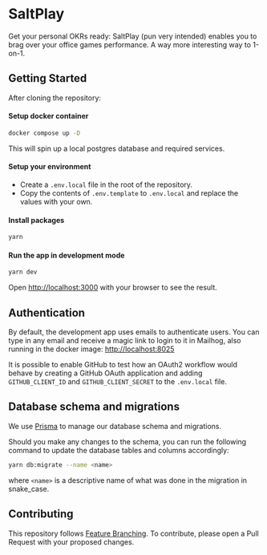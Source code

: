 # SaltPlay

Get your personal OKRs ready: SaltPlay (pun very intended) enables you to brag over your office games performance.
A way more interesting way to 1-on-1.

## Getting Started

After cloning the repository:

#### Setup docker container

```bash
docker compose up -D
```

This will spin up a local postgres database and required services.

#### Setup your environment

- Create a `.env.local` file in the root of the repository.
- Copy the contents of `.env.template` to `.env.local` and replace the values with your own.

#### Install packages

```bash
yarn
```

#### Run the app in development mode

```bash
yarn dev
```

Open [http://localhost:3000](http://localhost:3000) with your browser to see the result.

## Authentication

By default, the development app uses emails to authenticate users. You can type in any email and receive a magic link to login to it in Mailhog, also running in the docker image: [http://localhost:8025](http://localhost:8025)

It is possible to enable GitHub to test how an OAuth2 workflow would behave by creating a GitHub OAuth application and adding `GITHUB_CLIENT_ID` and `GITHUB_CLIENT_SECRET` to the `.env.local` file.

## Database schema and migrations

We use [Prisma](https://www.prisma.io/) to manage our database schema and migrations.

Should you make any changes to the schema, you can run the following command to update the database tables and columns accordingly:

```bash
yarn db:migrate --name <name>
```

where `<name>` is a descriptive name of what was done in the migration in snake_case.

## Contributing

This repository follows [Feature Branching](https://www.atlassian.com/git/tutorials/comparing-workflows/feature-branch-workflow). To contribute, please open a Pull Request with your proposed changes.
